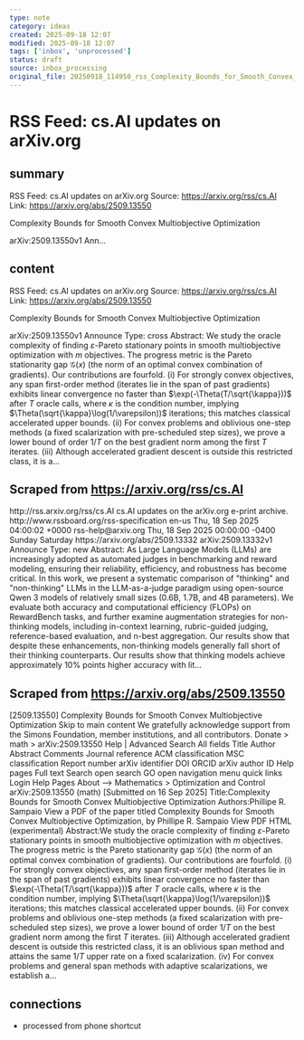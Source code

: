 ```yaml
---
type: note
category: ideas
created: 2025-09-18 12:07
modified: 2025-09-18 12:07
tags: ['inbox', 'unprocessed']
status: draft
source: inbox_processing
original_file: 20250918_114950_rss_Complexity_Bounds_for_Smooth_Convex_Multiobjective.txt
---
```


# RSS Feed: cs.AI updates on arXiv.org

## summary
RSS Feed: cs.AI updates on arXiv.org
Source: https://arxiv.org/rss/cs.AI
Link: https://arxiv.org/abs/2509.13550

Complexity Bounds for Smooth Convex Multiobjective Optimization

arXiv:2509.13550v1 Ann...

## content
RSS Feed: cs.AI updates on arXiv.org
Source: https://arxiv.org/rss/cs.AI
Link: https://arxiv.org/abs/2509.13550

Complexity Bounds for Smooth Convex Multiobjective Optimization

arXiv:2509.13550v1 Announce Type: cross Abstract: We study the oracle complexity of finding $\varepsilon$-Pareto stationary points in smooth multiobjective optimization with $m$ objectives. The progress metric is the Pareto stationarity gap $\mathcal{G}(x)$ (the norm of an optimal convex combination of gradients). Our contributions are fourfold. (i) For strongly convex objectives, any span first-order method (iterates lie in the span of past gradients) exhibits linear convergence no faster than $\exp(-\Theta(T/\sqrt{\kappa}))$ after $T$ oracle calls, where $\kappa$ is the condition number, implying $\Theta(\sqrt{\kappa}\log(1/\varepsilon))$ iterations; this matches classical accelerated upper bounds. (ii) For convex problems and oblivious one-step methods (a fixed scalarization with pre-scheduled step sizes), we prove a lower bound of order $1/T$ on the best gradient norm among the first $T$ iterates. (iii) Although accelerated gradient descent is outside this restricted class, it is a...

## Scraped from https://arxiv.org/rss/cs.AI
<?xml version='1.0' encoding='UTF-8'?>
<rss xmlns:arxiv="http://arxiv.org/schemas/atom" xmlns:dc="http://purl.org/dc/elements/1.1/" xmlns:atom="http://www.w3.org/2005/Atom" xmlns:content="http://purl.org/rss/1.0/modules/content/" version="2.0">
  <channel>
    <title>cs.AI updates on arXiv.org</title>
    <link>http://rss.arxiv.org/rss/cs.AI</link>
    <description>cs.AI updates on the arXiv.org e-print archive.</description>
    <atom:link href="http://rss.arxiv.org/rss/cs.AI" rel="self" type="application/rss+xml"/>
    <docs>http://www.rssboard.org/rss-specification</docs>
    <language>en-us</language>
    <lastBuildDate>Thu, 18 Sep 2025 04:00:02 +0000</lastBuildDate>
    <managingEditor>rss-help@arxiv.org</managingEditor>
    <pubDate>Thu, 18 Sep 2025 00:00:00 -0400</pubDate>
    <skipDays>
      <day>Sunday</day>
      <day>Saturday</day>
    </skipDays>
    <item>
      <title>Explicit Reasoning Makes Better Judges: A Systematic Study on Accuracy, Efficiency, and Robustness</title>
      <link>https://arxiv.org/abs/2509.13332</link>
      <description>arXiv:2509.13332v1 Announce Type: new 
Abstract: As Large Language Models (LLMs) are increasingly adopted as automated judges in benchmarking and reward modeling, ensuring their reliability, efficiency, and robustness has become critical. In this work, we present a systematic comparison of "thinking" and "non-thinking" LLMs in the LLM-as-a-judge paradigm using open-source Qwen 3 models of relatively small sizes (0.6B, 1.7B, and 4B parameters). We evaluate both accuracy and computational efficiency (FLOPs) on RewardBench tasks, and further examine augmentation strategies for non-thinking models, including in-context learning, rubric-guided judging, reference-based evaluation, and n-best aggregation. Our results show that despite these enhancements, non-thinking models generally fall short of their thinking counterparts. Our results show that thinking models achieve approximately 10% points higher accuracy with lit...


## Scraped from https://arxiv.org/abs/2509.13550
[2509.13550] Complexity Bounds for Smooth Convex Multiobjective Optimization Skip to main content We gratefully acknowledge support from the Simons Foundation, member institutions, and all contributors. Donate &gt; math &gt; arXiv:2509.13550 Help | Advanced Search All fields Title Author Abstract Comments Journal reference ACM classification MSC classification Report number arXiv identifier DOI ORCID arXiv author ID Help pages Full text Search open search GO open navigation menu quick links Login Help Pages About --> Mathematics > Optimization and Control arXiv:2509.13550 (math) [Submitted on 16 Sep 2025] Title:Complexity Bounds for Smooth Convex Multiobjective Optimization Authors:Phillipe R. Sampaio View a PDF of the paper titled Complexity Bounds for Smooth Convex Multiobjective Optimization, by Phillipe R. Sampaio View PDF HTML (experimental) Abstract:We study the oracle complexity of finding $\varepsilon$-Pareto stationary points in smooth multiobjective optimization with $m$ objectives. The progress metric is the Pareto stationarity gap $\mathcal{G}(x)$ (the norm of an optimal convex combination of gradients). Our contributions are fourfold. (i) For strongly convex objectives, any span first-order method (iterates lie in the span of past gradients) exhibits linear convergence no faster than $\exp(-\Theta(T/\sqrt{\kappa}))$ after $T$ oracle calls, where $\kappa$ is the condition number, implying $\Theta(\sqrt{\kappa}\log(1/\varepsilon))$ iterations; this matches classical accelerated upper bounds. (ii) For convex problems and oblivious one-step methods (a fixed scalarization with pre-scheduled step sizes), we prove a lower bound of order $1/T$ on the best gradient norm among the first $T$ iterates. (iii) Although accelerated gradient descent is outside this restricted class, it is an oblivious span method and attains the same $1/T$ upper rate on a fixed scalarization. (iv) For convex problems and general span methods with adaptive scalarizations, we establish a...


## connections
- processed from phone shortcut
